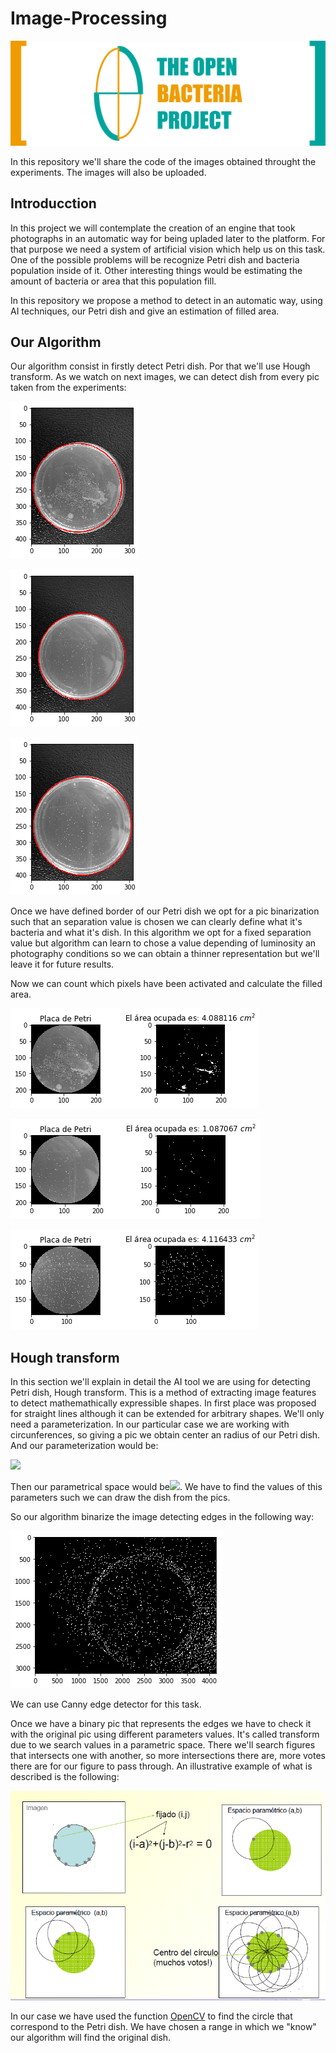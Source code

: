 # Image-Processing
![](https://raw.githubusercontent.com/TheOpenBacteriaProject/Branding/master/Documentation-Media/Document-Header.png)

In this repository we'll share the code of the images obtained throught the experiments. The images will also be uploaded.

## Introducction

In this project we will contemplate the creation of an engine that took photographs in an automatic way for being upladed later to the platform. For that purpose we need a system of artificial vision which help us on this task. One of the possible problems will be recognize Petri dish and bacteria population inside of it. Other interesting things would be estimating the amount of bacteria or area that this population fill.

In this repository we propose a method to detect in an automatic way, using AI techniques, our Petri dish and give an estimation of filled area.

## Our Algorithm

Our algorithm consist in firstly detect Petri dish. Por that we'll use Hough transform. As we watch on next images, we can detect dish from every pic taken from the experiments:

![](https://github.com/TheOpenBacteriaProject/Image-Processing/blob/master/Images/hough.png)

![](https://github.com/TheOpenBacteriaProject/Image-Processing/blob/master/Images/hough2.png)

![](https://github.com/TheOpenBacteriaProject/Image-Processing/blob/master/Images/seg4.png)

Once we have defined border of our Petri dish we opt for a pic binarization such that an separation value is chosen we can clearly define what it's bacteria and what it's dish. In this algorithm we opt for a fixed separation value but algorithm can learn to chose a value depending of luminosity an photography conditions so we can obtain a thinner representation but we'll leave it for future results.

Now we can count which pixels have been activated and calculate the filled area.

![](https://github.com/TheOpenBacteriaProject/Image-Processing/blob/master/Images/2.png)

![](https://github.com/TheOpenBacteriaProject/Image-Processing/blob/master/Images/3.png)

![](https://github.com/TheOpenBacteriaProject/Image-Processing/blob/master/Images/4.png)

## Hough transform

In this section we'll explain in detail the AI tool we are using for detecting Petri dish, Hough transform. This is a method of extracting image features to detect mathemathically expressible shapes. In first place was proposed for straight lines although it can be extended for arbitrary shapes. We'll only need a parameterization. In our particular case we are working with circunferences, so giving a pic we obtain center an radius of our Petri dish. And our parameterization would be:
 
 ![](https://latex.codecogs.com/gif.latex?(x-x_{0})^{2}&space;&plus;&space;(y-y_{0})^{2}&space;=&space;r^{2})
 
Then our parametrical space would be![](https://latex.codecogs.com/gif.latex?(x_{0},y_{0},r)). We have to find the values of this parameters such we can draw the dish from the pics. 

So our algorithm binarize the image detecting edges in the following way:

![](https://github.com/TheOpenBacteriaProject/Image-Processing/blob/master/Images/aristas.png)

We can use Canny edge detector for this task. 

Once we have a binary pic that represents the edges we have to check it with the original pic using different parameters values. It's called transform due to we search values in a parametric space. There we'll search figures that intersects one with another, so more intersections there are, more votes there are for our figure to pass through. An illustrative example of what is described is the following:

![](https://github.com/TheOpenBacteriaProject/Image-Processing/blob/master/Images/explicacion.PNG)

In our case we have used the function [OpenCV](https://opencv.org/) to find  the circle that correspond to the Petri dish. We have chosen a range in which we "know" our algorithm will find the original dish.

